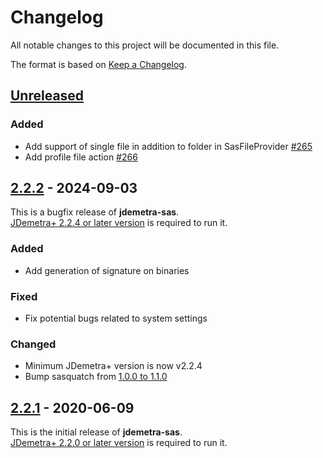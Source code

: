 # Changelog

All notable changes to this project will be documented in this file.

The format is based on [Keep a Changelog](https://keepachangelog.com/en/1.0.0/).

## [Unreleased]

### Added

- Add support of single file in addition to folder in SasFileProvider [#265](https://github.com/nbbrd/jdemetra-sas/issues/265)
- Add profile file action [#266](https://github.com/nbbrd/jdemetra-sas/issues/266)

## [2.2.2] - 2024-09-03

This is a bugfix release of **jdemetra-sas**.  
[JDemetra+ 2.2.4 or later version](https://github.com/jdemetra/jdemetra-app/releases) is required to run it.

### Added

- Add generation of signature on binaries

### Fixed

- Fix potential bugs related to system settings

### Changed

- Minimum JDemetra+ version is now v2.2.4
- Bump sasquatch from [1.0.0 to 1.1.0](https://github.com/nbbrd/sasquatch/blob/develop/CHANGELOG.md)

## [2.2.1] - 2020-06-09

This is the initial release of **jdemetra-sas**.  
[JDemetra+ 2.2.0 or later version](https://github.com/jdemetra/jdemetra-app/releases) is required to run it.

[Unreleased]: https://github.com/nbbrd/jdemetra-sas/compare/v2.2.2...HEAD
[2.2.2]: https://github.com/nbbrd/jdemetra-sas/compare/v2.2.1...v2.2.2
[2.2.1]: https://github.com/nbbrd/jdemetra-sas/releases/tag/v2.2.1
